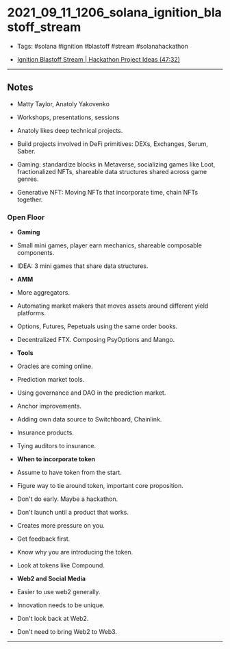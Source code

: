 # 2021_09_11_1206_solana_ignition_blastoff_stream

- Tags: #solana #ignition #blastoff #stream #solanahackathon

- [Ignition Blastoff Stream | Hackathon Project Ideas (47:32)](https://www.twitch.tv/videos/1137789063)

---

## Notes

- Matty Taylor, Anatoly Yakovenko
- Workshops, presentations, sessions

- Anatoly likes deep technical projects.
- Build projects involved in DeFi primitives: DEXs, Exchanges, Serum, Saber.
- Gaming: standardize blocks in Metaverse, socializing games like Loot, fractionalized NFTs, shareable data structures shared across game genres.
- Generative NFT: Moving NFTs that incorporate time, chain NFTs together.

### Open Floor

- **Gaming**
- Small mini games, player earn mechanics, shareable composable components.
- IDEA: 3 mini games that share data structures.

- **AMM**
- More aggregators.
- Automating market makers that moves assets around different yield platforms.
- Options, Futures, Pepetuals using the same order books.
- Decentralized FTX. Composing PsyOptions and Mango.

- **Tools**
- Oracles are coming online.
- Prediction market tools.
- Using governance and DAO in the prediction market.
- Anchor improvements.
- Adding own data source to Switchboard, Chainlink.
- Insurance products.
- Tying auditors to insurance.

- **When to incorporate token**
- Assume to have token from the start.
- Figure way to tie around token, important core proposition.
- Don't do early. Maybe a hackathon.
- Don't launch until a product that works.
- Creates more pressure on you.
- Get feedback first.
- Know why you are introducing the token.
- Look at tokens like Compound.

- **Web2 and Social Media**
- Easier to use web2 generally.
- Innovation needs to be unique.
- Don't look back at Web2.
- Don't need to bring Web2 to Web3.

---
